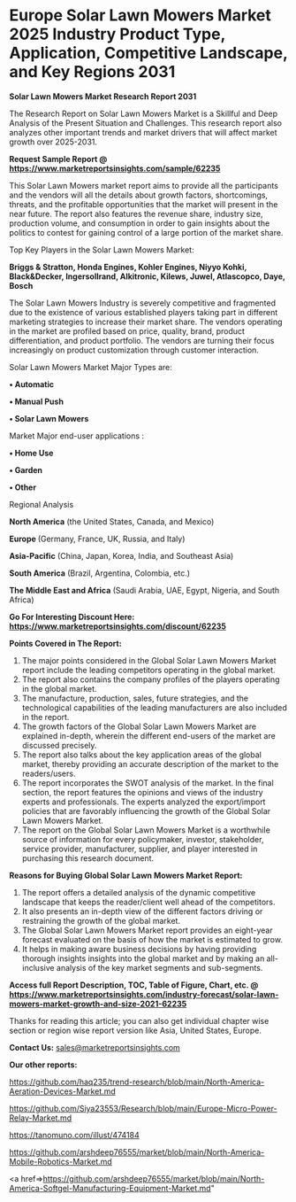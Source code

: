 # Europe Solar Lawn Mowers Market 2025 Industry Product Type, Application, Competitive Landscape, and Key Regions 2031

<strong>Solar Lawn Mowers Market Research Report 2031</strong>

The Research Report on Solar Lawn Mowers Market is a Skillful and Deep Analysis of the Present Situation and Challenges. This research report also analyzes other important trends and market drivers that will affect market growth over 2025-2031.

<strong>Request Sample Report @ <a href=https://www.marketreportsinsights.com/sample/62235>https://www.marketreportsinsights.com/sample/62235</a></strong>

This Solar Lawn Mowers market report aims to provide all the participants and the vendors will all the details about growth factors, shortcomings, threats, and the profitable opportunities that the market will present in the near future. The report also features the revenue share, industry size, production volume, and consumption in order to gain insights about the politics to contest for gaining control of a large portion of the market share.

Top Key Players in the Solar Lawn Mowers Market:

<strong>Briggs & Stratton, Honda Engines, Kohler Engines, Niyyo Kohki, Black&Decker, Ingersollrand, Alkitronic, Kilews, Juwel, Atlascopco, Daye, Bosch</strong>

The Solar Lawn Mowers Industry is severely competitive and fragmented due to the existence of various established players taking part in different marketing strategies to increase their market share. The vendors operating in the market are profiled based on price, quality, brand, product differentiation, and product portfolio. The vendors are turning their focus increasingly on product customization through customer interaction.

Solar Lawn Mowers Market Major Types are:

<strong>• Automatic

• Manual Push

• Solar Lawn Mowers</strong>

Market Major end-user applications :

<strong>• Home Use

• Garden

• Other</strong>

Regional Analysis

</u><strong><b>North America</b></strong> (the United States, Canada, and Mexico)

<strong><b>Europe </b></strong>(Germany, France, UK, Russia, and Italy)

<strong><b>Asia-Pacific</b></strong> (China, Japan, Korea, India, and Southeast Asia)

<strong><b>South America</b></strong> (Brazil, Argentina, Colombia, etc.)

<strong><b>The Middle East and Africa</b></strong> (Saudi Arabia, UAE, Egypt, Nigeria, and South Africa)

<strong>Go For Interesting Discount Here: <a href=https://www.marketreportsinsights.com/discount/62235>https://www.marketreportsinsights.com/discount/62235</a></strong>

<strong>Points Covered in The Report:</strong>
<ol>
  <li>The major points considered in the Global Solar Lawn Mowers Market report include the leading competitors operating in the global market.</li>
  <li>The report also contains the company profiles of the players operating in the global market.</li>
  <li>The manufacture, production, sales, future strategies, and the technological capabilities of the leading manufacturers are also included in the report.</li>
  <li>The growth factors of the Global Solar Lawn Mowers Market are explained in-depth, wherein the different end-users of the market are discussed precisely.</li>
  <li>The report also talks about the key application areas of the global market, thereby providing an accurate description of the market to the readers/users.</li>
  <li>The report incorporates the SWOT analysis of the market. In the final section, the report features the opinions and views of the industry experts and professionals. The experts analyzed the export/import policies that are favorably influencing the growth of the Global Solar Lawn Mowers Market.</li>
  <li>The report on the Global Solar Lawn Mowers Market is a worthwhile source of information for every policymaker, investor, stakeholder, service provider, manufacturer, supplier, and player interested in purchasing this research document.</li>
</ol>
<strong>Reasons for Buying Global Solar Lawn Mowers Market Report:</strong>

<ol>
  <li>The report offers a detailed analysis of the dynamic competitive landscape that keeps the reader/client well ahead of the competitors.</li>
  <li>It also presents an in-depth view of the different factors driving or restraining the growth of the global market.</li>
  <li>The Global Solar Lawn Mowers Market report provides an eight-year forecast evaluated on the basis of how the market is estimated to grow.</li>
  <li>It helps in making aware business decisions by having providing thorough insights insights into the global market and by making an all-inclusive analysis of the key market segments and sub-segments.</li>
</ol>
<strong>Access full Report Description, TOC, Table of Figure, Chart, etc. @ <a href=https://www.marketreportsinsights.com/industry-forecast/solar-lawn-mowers-market-growth-and-size-2021-62235>https://www.marketreportsinsights.com/industry-forecast/solar-lawn-mowers-market-growth-and-size-2021-62235</a></strong>


Thanks for reading this article; you can also get individual chapter wise section or region wise report version like Asia, United States, Europe.

<strong>Contact Us:</strong>
sales@marketreportsinsights.com

<strong>Our other reports:</strong>

<a href=https://github.com/haq235/trend-research/blob/main/North-America-Aeration-Devices-Market.md>https://github.com/haq235/trend-research/blob/main/North-America-Aeration-Devices-Market.md</a>

<a href=https://github.com/Siya23553/Research/blob/main/Europe-Micro-Power-Relay-Market.md>https://github.com/Siya23553/Research/blob/main/Europe-Micro-Power-Relay-Market.md</a>

<a href=https://tanomuno.com/illust/474184>https://tanomuno.com/illust/474184</a>

<a href=https://github.com/arshdeep76555/market/blob/main/North-America-Mobile-Robotics-Market.md>https://github.com/arshdeep76555/market/blob/main/North-America-Mobile-Robotics-Market.md</a>

<a href=>https://github.com/arshdeep76555/market/blob/main/North-America-Softgel-Manufacturing-Equipment-Market.md</a>"
